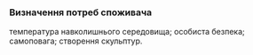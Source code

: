 ### Визначення потреб споживача
температура навколишнього середовища;
особиста безпека;
самоповага;
створення скульптур.
